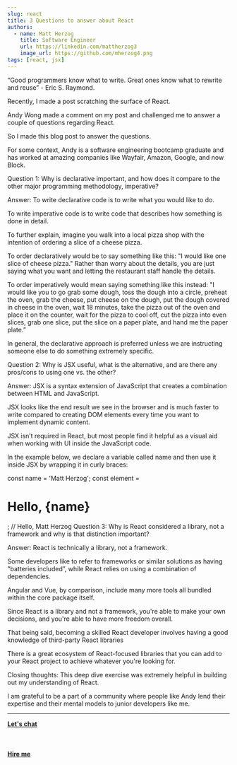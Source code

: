 ```yaml
---
slug: react
title: 3 Questions to answer about React
authors:
  - name: Matt Herzog
    title: Software Engineer
    url: https://linkedin.com/mattherzog3
    image_url: https://github.com/mherzog4.png
tags: [react, jsx]
---
```

“Good programmers know what to write. Great ones know what to rewrite and reuse” - Eric S. Raymond.

Recently, I made a post scratching the surface of React.


Andy Wong made a comment on my post and challenged me to answer a couple of questions regarding React.


So I made this blog post to answer the questions.

For some context, Andy is a software engineering bootcamp graduate and has worked at amazing companies like Wayfair, Amazon, Google, and now Block.


Question 1:
Why is declarative important, and how does it compare to the other major programming methodology, imperative?

Answer:
To write declarative code is to write what you would like to do.

To write imperative code is to write code that describes how something is done in detail.

To further explain, imagine you walk into a local pizza shop with the intention of ordering a slice of a cheese pizza.

To order declaratively would be to say something like this: "I would like one slice of cheese pizza." Rather than worry about the details, you are just saying what you want and letting the restaurant staff handle the details.

To order imperatively would mean saying something like this instead: "I would like you to go grab some dough, toss the dough into a circle, preheat the oven, grab the cheese, put cheese on the dough, put the dough covered in cheese in the oven, wait 18 minutes, take the pizza out of the oven and place it on the counter, wait for the pizza to cool off, cut the pizza into even slices, grab one slice, put the slice on a paper plate, and hand me the paper plate.”

In general, the declarative approach is preferred unless we are instructing someone else to do something extremely specific.

Question 2:
Why is JSX useful, what is the alternative, and are there any pros/cons to using one vs. the other?

Answer:
JSX is a syntax extension of JavaScript that creates a combination between HTML and JavaScript.

JSX looks like the end result we see in the browser and is much faster to write compared to creating DOM elements every time you want to implement dynamic content.

JSX isn’t required in React, but most people find it helpful as a visual aid when working with UI inside the JavaScript code.

In the example below, we declare a variable called name and then use it inside JSX by wrapping it in curly braces:

const name = 'Matt Herzog';
const element = <h1>Hello, {name}</h1>;
// Hello, Matt Herzog
Question 3:
Why is React considered a library, not a framework and why is that distinction important?

Answer:
React is technically a library, not a framework.

Some developers like to refer to frameworks or similar solutions as having "batteries included”, while React relies on using a combination of dependencies.

Angular and Vue, by comparison, include many more tools all bundled within the core package itself.

Since React is a library and not a framework, you're able to make your own decisions, and you're able to have more freedom overall.

That being said, becoming a skilled React developer involves having a good knowledge of third-party React libraries

There is a great ecosystem of React-focused libraries that you can add to your React project to achieve whatever you're looking for.

Closing thoughts:
This deep dive exercise was extremely helpful in building out my understanding of React.

I am grateful to be a part of a community where people like Andy lend their expertise and their mental models to junior developers like me.

<hr></hr>

<a href="https://calendly.com/mattherzog/quick-chat" target="_blank"><b><u>Let's chat</u></b></a>
<br></br>
<br></br>
<a href="https://directsystems.io/" target="_blank"><b><u>Hire me</u></b></a>